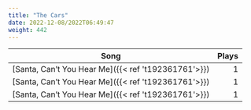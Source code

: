 ```yaml
---
title: "The Cars"
date: 2022-12-08/2022T06:49:47
weight: 442
---
```




 Song | Plays 
----- | -----:
[Santa, Can’t You Hear Me]({{< ref 't192361761'>}}) | 1
[Santa, Can’t You Hear Me]({{< ref 't192361761'>}}) | 1
[Santa, Can’t You Hear Me]({{< ref 't192361761'>}}) | 1
